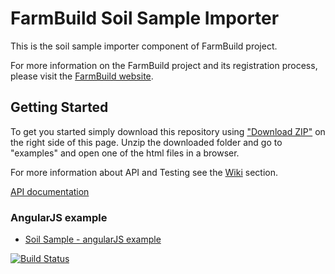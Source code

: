 # FarmBuild Soil Sample Importer

This is the soil sample importer component of FarmBuild project.

For more information on the FarmBuild project and its registration process, please visit the [FarmBuild website](http://farmbuild.github.io/farmbuild/).

## Getting Started

To get you started simply download this repository using <a href="https://github.com/FarmBuild/farmbuild-soil-sample-importer/archive/master.zip" target="_blank">"Download ZIP"</a> on the right side of this page.
Unzip the downloaded folder and go to "examples" and open one of the html files in a browser.

For more information about API and Testing see the [Wiki](https://github.com/FarmBuild/farmbuild-soil-sample-importer/wiki) section.

<a href="https://rawgit.com/FarmBuild/farmbuild-soil-sample-importer/master/docs/farmbuild-soil-sample-importer/1.0.0/index.html" target="_blank">API documentation</a>


### AngularJS example
* <a href="https://rawgit.com/FarmBuild/farmbuild-soil-sample-importer/master/examples/angularjs/index.html" target="_blank">Soil Sample - angularJS example</a>


[![Build Status](https://travis-ci.org/FarmBuild/farmbuild-soil-sample-importer.svg?branch=master)](https://travis-ci.org/FarmBuild/farmbuild-soil-sample-importer)

